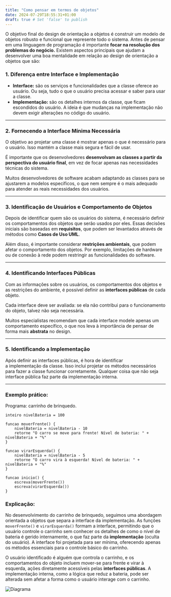```yaml
---
title: "Como pensar em termos de objetos"
date: 2024-07-29T18:55:31+01:00
draft: true # Set 'false' to publish
---
```


O objetivo final do design de orientação a objetos é construir um modelo de objetos robusto e funcional que represente todo o sistema. 
Antes de pensar em uma linguagem de programação é importante **focar na resolução dos problemas do negócio.**
Existem aspectos principais que ajudam a desenvolver uma boa mentalidade em relação ao design de orientação a objetos que são:


### 1. Diferença entre Interface e Implementação

- **Interface:** são os serviços e funcionalidades que a classe oferece ao usuário. Ou seja, tudo o que o usuário precisa acessar e saber para usar a classe.
- **Implementação:** são os detalhes internos da classe, que ficam escondidos do usuário. A ideia é que mudanças na implementação não devem exigir alterações no código do usuário.

---

### 2. Fornecendo a Interface Mínima Necessária

O objetivo ao projetar uma classe é mostrar apenas o que é necessário para o usuário. Isso mantém a classe mais segura e fácil de usar.

É importante que os desenvolvedores **desenvolvam as classes a partir da perspectiva do usuário final**, em vez de focar apenas nas necessidades técnicas do sistema. 

Muitos desenvolvedores de software acabam adaptando as classes para se ajustarem a modelos específicos, o que nem sempre é o mais adequado para atender as reais necessidades dos usuários.

-----

### 3. Identificação de Usuários e Comportamento de Objetos

Depois de identificar quem são os usuários do sistema, é necessário definir os comportamentos dos objetos que serão usados por eles. Essas decisões iniciais são baseadas em **requisitos**, que podem ser levantados através de métodos como **Casos de Uso UML**.

Além disso, é importante considerar **restrições ambientais**, que podem afetar o comportamento dos objetos. Por exemplo, limitações de hardware ou de conexão à rede podem restringir as funcionalidades do software.

------

### 4. Identificando Interfaces Públicas

Com as informações sobre os usuários, os comportamentos dos objetos e as restrições do ambiente, é possível definir as **interfaces públicas** de cada objeto. 

Cada interface deve ser avaliada: se ela não contribui para o funcionamento do objeto, talvez não seja necessária. 

Muitos especialistas recomendam que cada interface modele apenas um comportamento específico, o que nos leva à importância de pensar de forma mais **abstrata** no design.

------

### 5. Identificando a Implementação

Após definir as interfaces públicas, é hora de identificar a implementação da classe. Isso inclui projetar os métodos necessários para fazer a classe funcionar corretamente. Qualquer coisa que não seja interface pública faz parte da implementação interna.

---

### Exemplo prático:

Programa: carrinho de brinquedo.

    inteiro nivelBateria = 100
    
    funcao moverFrente() {
        nivelBateria = nivelBateria - 10  
        retorne "O carro se move para frente! Nível de bateria: " + nivelBateria + "%"
    }

    funcao virarEsquerda() {
        nivelBateria = nivelBateria - 5 
        retorne "O carro vira à esquerda! Nível de bateria: " + nivelBateria + "%"
    }
    
    funcao inicio() {
        escreva(moverFrente())   
        escreva(virarEsquerda()) 
    }

### Explicação: 

No desenvolvimento do carrinho de brinquedo, seguimos uma abordagem orientada a objetos que separa a interface da implementação. As funções `moverFrente()` e `virarEsquerda()` formam a interface, permitindo que o usuário controle o carrinho sem conhecer os detalhes de como o nível de bateria é gerido internamente, o que faz parte da **implementação** (oculta do usuário). A interface foi projetada para ser mínima, oferecendo apenas os métodos essenciais para o controle básico do carrinho.

O usuário identificado é alguém que controla o carrinho, e os comportamentos do objeto incluem mover-se para frente e virar à esquerda, ações diretamente acessíveis pelas **interfaces públicas**. A implementação interna, como a lógica que reduz a bateria, pode ser alterada sem afetar a forma como o usuário interage com o carrinho.

![Diagrama](/images/diagrama2.png)
